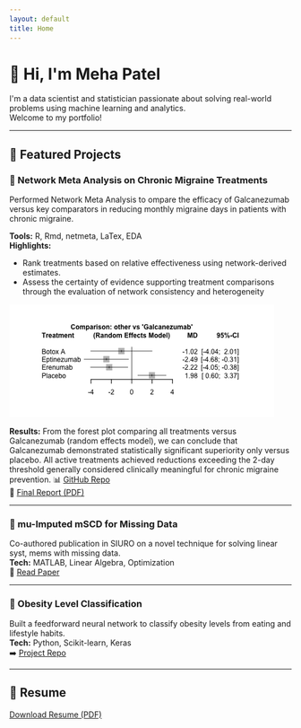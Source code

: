 ```yaml
---
layout: default
title: Home
---
```


# 👋 Hi, I'm Meha Patel

I'm a data scientist and statistician passionate about solving real-world problems using machine learning and analytics.  
Welcome to my portfolio!

---

## 💼 Featured Projects

### 🔹 Network Meta Analysis on Chronic Migraine Treatments
Performed Network Meta Analysis to ompare the efficacy of Galcanezumab versus key comparators in reducing monthly migraine days in
patients with chronic migraine.

**Tools:** R, Rmd, netmeta, LaTex, EDA  
**Highlights:**
- Rank treatments based on relative effectiveness using network-derived estimates.
- Assess the certainty of evidence supporting treatment comparisons through the evaluation of network
consistency and heterogeneity

![SPC Graph](assets/forest_plot.png)  

**Results:** From the forest plot comparing all treatments versus Galcanezumab (random effects model), we can conclude that Galcanezumab demonstrated statistically significant superiority only versus placebo. All active treatments achieved reductions exceeding the 2-day threshold generally considered clinically meaningful for chronic migraine prevention.
📊 [GitHub Repo](https://github.com/mehapatell/Network-Meta-Analysis)  
📄 [Final Report (PDF)](assets/NMA_Meha_Patel.pdf)  

---

### 🔹 mu-Imputed mSCD for Missing Data
Co-authored publication in SIURO on a novel technique for solving linear syst,  mems with missing data.  
**Tech:** MATLAB, Linear Algebra, Optimization  
📄 [Read Paper](chrome-extension://efaidnbmnnnibpcajpcglclefindmkaj/https://www.siam.org/media/ecvhfw2t/s159201r.pdf)

---

### 🔹 Obesity Level Classification
Built a feedforward neural network to classify obesity levels from eating and lifestyle habits.  
**Tech:** Python, Scikit-learn, Keras  
➡️ [Project Repo](https://github.com/mehapatell/obesity-classification)

---

## 📄 Resume  
[Download Resume (PDF)](resume.pdf)
